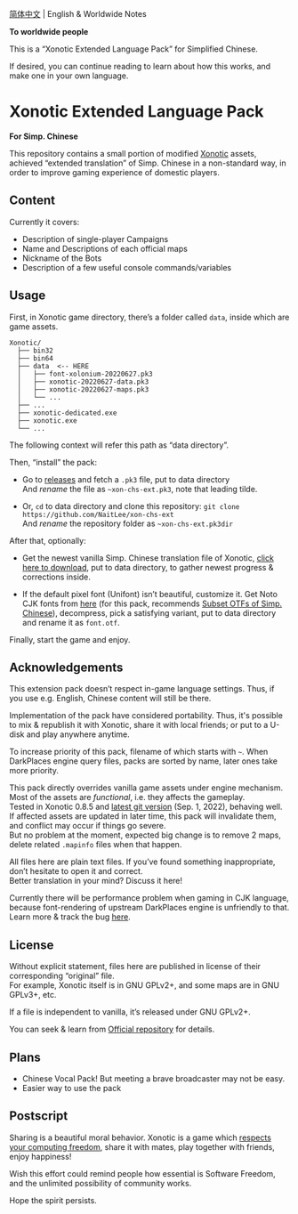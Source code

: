 [简体中文](./README.md) | English & Worldwide Notes

**To worldwide people**

This is a “Xonotic Extended Language Pack” for Simplified Chinese.

If desired, you can continue reading to learn about how this works, and make one in your own language.

# Xonotic Extended Language Pack

**For Simp. Chinese**

This repository contains a small portion of modified [Xonotic](https://xonotic.org/) assets, achieved “extended translation” of Simp. Chinese in a non-standard way, in order to improve gaming experience of domestic players.

## Content

Currently it covers:

- Description of single-player Campaigns
- Name and Descriptions of each official maps
- Nickname of the Bots
- Description of a few useful console commands/variables

## Usage

First, in Xonotic game directory, there’s a folder called `data`, inside which are game assets.

```
Xonotic/
  ├── bin32
  ├── bin64
  ├── data  <-- HERE
  │   ├── font-xolonium-20220627.pk3
  │   ├── xonotic-20220627-data.pk3
  │   ├── xonotic-20220627-maps.pk3
  │   └── ...
  ├── ...
  ├── xonotic-dedicated.exe
  ├── xonotic.exe
  └── ...
```

The following context will refer this path as “data directory”.
<br />

Then, “install” the pack:

- Go to [releases](https://github.com/NaitLee/xon-chs-ext/releases) and fetch a `.pk3` file, put to data directory  
  And *rename* the file as `~xon-chs-ext.pk3`, note that leading tilde.

- Or, `cd` to data directory and clone this repository: `git clone https://github.com/NaitLee/xon-chs-ext`  
  And *rename* the repository folder as `~xon-chs-ext.pk3dir`

After that, optionally:

- Get the newest vanilla Simp. Chinese translation file of Xonotic, [click here to download](https://gitlab.com/xonotic/xonotic-data.pk3dir/-/raw/master/common.zh_CN.po?inline=false), put to data directory, to gather newest progress & corrections inside.

- If the default pixel font (Unifont) isn’t beautiful, customize it. Get Noto CJK fonts from [here](https://github.com/googlefonts/noto-cjk/releases) (for this pack, recommends [Subset OTFs of Simp. Chinese](https://github.com/googlefonts/noto-cjk/releases/download/Sans2.004/18_NotoSansSC.zip)), decompress, pick a satisfying variant, put to data directory and rename it as `font.otf`.

Finally, start the game and enjoy.

## Acknowledgements

This extension pack doesn’t respect in-game language settings. Thus, if you use e.g. English, Chinese content will still be there.

Implementation of the pack have considered portability. Thus, it's possible to mix & republish it with Xonotic, share it with local friends; or put to a U-disk and play anywhere anytime.

To increase priority of this pack, filename of which starts with `~`. When DarkPlaces engine query files, packs are sorted by name, later ones take more priority.

This pack directly overrides vanilla game assets under engine mechanism. Most of the assets are *functional*, i.e. they affects the gameplay.  
Tested in Xonotic 0.8.5 and [latest git version](https://gitlab.com/xonotic/xonotic/-/wikis/Repository_Access) (Sep. 1, 2022), behaving well.  
If affected assets are updated in later time, this pack will invalidate them, and conflict may occur if things go severe.  
But no problem at the moment, expected big change is to remove 2 maps, delete related `.mapinfo` files when that happen.

All files here are plain text files. If you’ve found something inappropriate, don’t hesitate to open it and correct.  
Better translation in your mind? Discuss it here!

Currently there will be performance problem when gaming in CJK language, because font-rendering of upstream DarkPlaces engine is unfriendly to that.  
Learn more & track the bug [here](https://github.com/DarkPlacesEngine/darkplaces/issues/49).

## License

Without explicit statement, files here are published in license of their corresponding “original” file.  
For example, Xonotic itself is in GNU GPLv2+, and some maps are in GNU GPLv3+, etc.

If a file is independent to vanilla, it’s released under GNU GPLv2+.

You can seek & learn from [Official repository](https://gitlab.com/xonotic/) for details.

## Plans

- Chinese Vocal Pack! But meeting a brave broadcaster may not be easy.
- Easier way to use the pack

## Postscript

Sharing is a beautiful moral behavior. Xonotic is a game which [respects your computing freedom](https://www.gnu.org/philosophy/free-sw.html), share it with mates, play together with friends, enjoy happiness!

Wish this effort could remind people how essential is Software Freedom, and the unlimited possibility of community works.

Hope the spirit persists.
